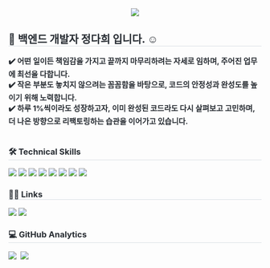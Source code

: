 <div align= "center">
    <img src="https://capsule-render.vercel.app/api?type=waving&color=gradient&height=180&text=Jeong%20Dahee&animation=&fontColor=ffffff&fontSize=40" />
</div>

<div style="text-align: left;"> 
    <h2 style="border-bottom: 1px solid #d8dee4; color: #282d33;"> 👋 백엔드 개발자 정다희 입니다. ☺️</h2>  
    <div style="font-weight: 700; font-size: 15px; text-align: left; color: #282d33;">
        <span>✔️ 어떤 일이든 책임감을 가지고 끝까지 마무리하려는 자세로 임하며, 주어진 업무에 최선을 다합니다.</span></br>
        <span>✔️ 작은 부분도 놓치지 않으려는 꼼꼼함을 바탕으로, 코드의 안정성과 완성도를 높이기 위해 노력합니다.</span></br>
        <span>✔️ 하루 1%씩이라도 성장하고자, 이미 완성된 코드라도 다시 살펴보고 고민하며, 더 나은 방향으로 리팩토링하는 습관을 이어가고 있습니다.</span>
    </div> 
</div>

</br>

<div style="text-align: left;">
    <h3 style="border-bottom: 1px solid #d8dee4; color: #282d33;"> 🛠️ Technical Skills </h3>
    <div style="margin: ; text-align: left;" "text-align: left;">
        <img src="https://img.shields.io/badge/Java-05122A?style=flat-square&logo=Java">
        <img src="https://img.shields.io/badge/Spring-05122A?style=flat-square&logo=Spring">
        <img src="https://img.shields.io/badge/SpringBoot-05122A?style=flat-square&logo=SpringBoot">
        <img src="https://img.shields.io/badge/Javascript-05122A?style=flat-square&logo=Javascript">
        <img src="https://img.shields.io/badge/jQuery-05122A?style=flat-square&logo=jQuery">
        <img src="https://img.shields.io/badge/HTML-05122A?style=flat-square&logo=HTML5">
        <img src="https://img.shields.io/badge/CSS-05122A?style=flat-square&logo=CSS3">
        <img src="https://img.shields.io/badge/GitHub-05122A?style=flat&logo=github">
    </div>
</div>

<div style="text-align: left;">
    <h3 style="border-bottom: 1px solid #d8dee4; color: #282d33;"> 🤝🏻 Links </h3>
    <div style="text-align: left;">
        <a href="https://velog.io/@daheenamic"><img src="https://img.shields.io/badge/-Velog-96f2d7?style=flat&logo=Velog&logoColor=white"/></a>
        <a href="mailto:meluna0226@gmail.com"><img src="https://img.shields.io/badge/-meluna0226@gmail.com-D14836?style=flat&logo=Gmail&logoColor=white"/></a>
    </div>
</div>

<div style="text-align: left;"> 
    <h3 style="border-bottom: 1px solid #d8dee4; color: #282d33;"> 💻 GitHub Analytics </h3>
    <div style="text-align: left;">
        <img src="https://github-readme-stats.vercel.app/api?username=daheenamic&show_icons=true&theme=algolia&include_all_commits=true&count_private=true"/>&nbsp
        <img src="https://github-readme-stats.vercel.app/api/top-langs/?username=daheenamic&layout=compact&theme=algolia"/>
    </div> 
</div>
    
